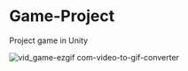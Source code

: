 # Game-Project
Project game in Unity

![vid_game-ezgif com-video-to-gif-converter](https://github.com/vanmanh1292k/Game-Project/assets/70771808/f99e464a-41a5-4afe-a032-a50273db9c13)
